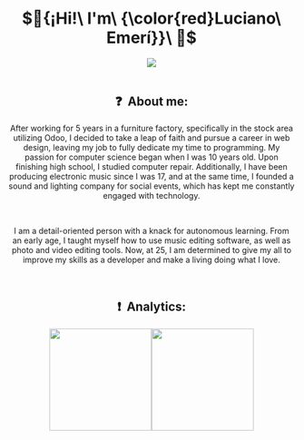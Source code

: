 <div align="center">
<h1 align="center">

# $🔻{¡Hi!\ I'm\ {\color{red}Luciano\ Emerí}}\ 🔻$

</h1>

<img src="https://i1.sndcdn.com/visuals-000197783434-2xJppG-t2480x520.jpg">
</div>
<br>
<h2 align="center"> ❓ &nbsp;About me:</h2>

<p align="center">
After working for 5 years in a furniture factory, specifically in the stock area utilizing Odoo, I decided to take a leap of faith and pursue a career in web design, leaving my job to fully dedicate my time to programming. My passion for computer science began when I was 10 years old. Upon finishing high school, I studied computer repair. Additionally, I have been producing electronic music since I was 17, and at the same time, I founded a sound and lighting company for social events, which has kept me constantly engaged with technology.
</p>
<br>
<p align="center">
I am a detail-oriented person with a knack for autonomous learning. From an early age, I taught myself how to use music editing software, as well as photo and video editing tools. Now, at 25, I am determined to give my all to improve my skills as a developer and make a living doing what I love.
</p>
<br>

<h2 align="center"> ❗ &nbsp;Analytics:</h2>

<div align="center">
<p align="center">
<a href="https://github.com/LucianoEmeri">
<img height="180em" src="https://github-readme-stats.vercel.app/api?username=LucianoEmeri&show_icons=true&theme=shadow_red&text_color=fff&bg_color=000"/><img height="180em" src="https://github-readme-stats.vercel.app/api?username=LucianoEmeri&theme=shadow_red&show_icons=true&text_color=fff&bg_color=000"/>
</a>
</p>
